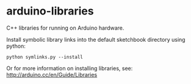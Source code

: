 arduino-libraries
=================

C++ libraries for running on Arduino hardware.

Install symbolic library links into the default sketchbook directory
using python:

```
python symlinks.py --install
```

Or for more information on installing libraries, see:
http://arduino.cc/en/Guide/Libraries
